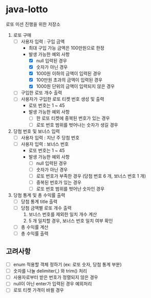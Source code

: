 # java-lotto

로또 미션 진행을 위한 저장소

1. 로또 구매
    - [ ] 사용자 입력 : 구입 금액
        - 최대 구입 가능 금액은 100만원으로 한정
        - 발생 가능한 예외 사항
            - [x] null 입력된 경우
            - [x] 숫자가 아닌 경우
            - [x] 1000원 이하의 금액이 입력된 경우
            - [x] 100만원 초과의 금액이 입력된 경우
            - [x] 1000원 단위의 금액이 입력되지 않은 경우
    - [ ] 구입한 로또 개수 출력
    - [ ] 사용자가 구입한 로또 티켓 번호 생성 및 출력
        - 로또 번호는 1 ~ 45
        - 발생 가능한 예외 사항
            - [ ] 한 로또 티켓에 중복된 번호가 있는 경우
            - [ ] 로또 번호 범위를 벗어나는 숫자가 생길 경우

2. 당첨 번호 및 보너스 입력
    - [ ] 사용자 입력 : 지난 주 당첨 번호
    - [ ] 사용자 입력 : 보너스 번호
        - 로또 번호는 1 ~ 45
        - 발생 가능한 예외 사항
            - [ ] null 입력된 경우
            - [ ] 숫자가 아닌 경우
            - [ ] 로또 번호가 부족한 경우 (당첨 번호 6 개, 보너스 번호 1 개)
            - [ ] 중복된 번호가 있는 경우
            - [ ] 로또 번호 범위를 벗어난 숫자인 경우

3. 당첨 통계 및 총 수익률 출력
    - [ ] 당첨 통계 title 출력
    - [ ] 당첨 금액별 로또 개수 출력
        1. 보너스 번호를 제외한 일치 개수 계산
        2. 5 개 일치할 경우, 보너스 번호 일치 여부 확인
    - [ ] 총 수익률 계산
    - [ ] 총 수익률 출력

## 고려사항

- [ ] enum 적용할 객체 정하기 (ex: 로또 숫자, 당첨 통계 부분)
- [ ] 숫자를 나눌 delimiter(,) 와 trim() 처리
- [ ] 사용자로부터 받은 번호가 정렬되지 않은 경우
- [ ] null이 아닌 enter가 입력된 경우 예외처리
- [ ] 로또 티켓 가격이 바뀔 경우